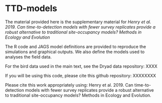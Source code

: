 # TTD-models

The material provided here is the supplementary material for *Henry et al. 2019. Can time-to-detection models with fewer survey replicates provide a robust alternative to traditional site-occupancy models? Methods in Ecology and Evolution* 

The R code and JAGS model definitions are provided to reproduce the simulations and graphical outputs. We also define the models used to analyses the field data.

For the bird data used in the main text, see the Dryad data repository: XXXX

If you will be using this code, please cite this github repository: XXXXXXXX

Please cite this work appropriately using: Henry et al. 2019. Can time-to-detection models with fewer survey replicates provide a robust alternative to traditional site-occupancy models? Methods in Ecology and Evolution.
